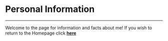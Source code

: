 # Personal Information

---------------------------------

Welcome to the page for information and facts about me! If you wish to return to the Homepage click [**here**](https://github.com/cgreenlee21/Midterm-Project.git)
